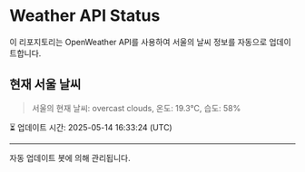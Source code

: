 
# Weather API Status

이 리포지토리는 OpenWeather API를 사용하여 서울의 날씨 정보를 자동으로 업데이트합니다.

## 현재 서울 날씨
> 서울의 현재 날씨: overcast clouds, 온도: 19.3°C, 습도: 58%

⏳ 업데이트 시간: 2025-05-14 16:33:24 (UTC)

---
자동 업데이트 봇에 의해 관리됩니다.
